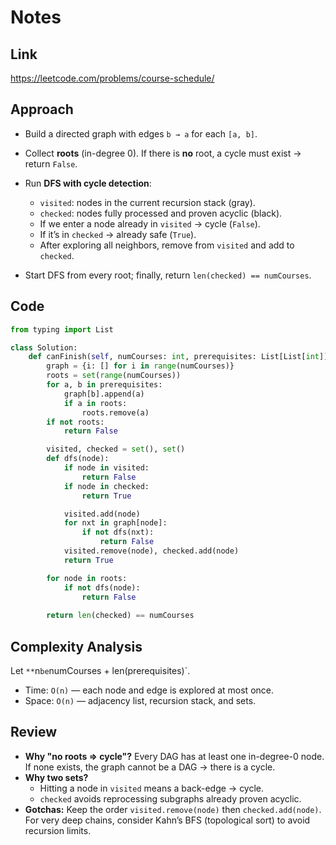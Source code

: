 # Notes

## Link
https://leetcode.com/problems/course-schedule/

## Approach
- Build a directed graph with edges `b → a` for each `[a, b]`.
- Collect **roots** (in-degree 0). If there is **no** root, a cycle must exist → return `False`.
- Run **DFS with cycle detection**:
  - `visited`: nodes in the current recursion stack (gray).
  - `checked`: nodes fully processed and proven acyclic (black).
  - If we enter a node already in `visited` → cycle (`False`).
  - If it’s in `checked` → already safe (`True`).
  - After exploring all neighbors, remove from `visited` and add to `checked`.

- Start DFS from every root; finally, return `len(checked) == numCourses`.

## Code
``` python
from typing import List

class Solution:
    def canFinish(self, numCourses: int, prerequisites: List[List[int]]) -> bool:
        graph = {i: [] for i in range(numCourses)}
        roots = set(range(numCourses))
        for a, b in prerequisites:
            graph[b].append(a)
            if a in roots:
                roots.remove(a)
        if not roots:
            return False

        visited, checked = set(), set()        
        def dfs(node):
            if node in visited:
                return False
            if node in checked:
                return True

            visited.add(node)
            for nxt in graph[node]:
                if not dfs(nxt):
                    return False
            visited.remove(node), checked.add(node)
            return True

        for node in roots:
            if not dfs(node):
                return False
                
        return len(checked) == numCourses
```

## Complexity Analysis
Let `**`n` be `numCourses + len(prerequisites)`.
- Time: `O(n)` — each node and edge is explored at most once.
- Space: `O(n)` — adjacency list, recursion stack, and sets.

## Review
- **Why "no roots ⇒ cycle"?** Every DAG has at least one in-degree-0 node. If none exists, the graph cannot be a DAG → there is a cycle.
- **Why two sets?**  
  - Hitting a node in `visited` means a back-edge → cycle.  
  - `checked` avoids reprocessing subgraphs already proven acyclic.
- **Gotchas:** Keep the order `visited.remove(node)` then `checked.add(node)`. For very deep chains, consider Kahn’s BFS (topological sort) to avoid recursion limits.